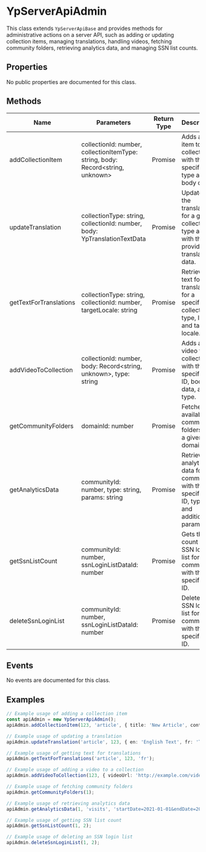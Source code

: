 # YpServerApiAdmin

This class extends `YpServerApiBase` and provides methods for administrative actions on a server API, such as adding or updating collection items, managing translations, handling videos, fetching community folders, retrieving analytics data, and managing SSN list counts.

## Properties

No public properties are documented for this class.

## Methods

| Name                    | Parameters                                      | Return Type | Description                                                                 |
|-------------------------|-------------------------------------------------|-------------|-----------------------------------------------------------------------------|
| addCollectionItem       | collectionId: number, collectionItemType: string, body: Record<string, unknown> | Promise     | Adds an item to a collection with the specified type and body data.         |
| updateTranslation       | collectionType: string, collectionId: number, body: YpTranslationTextData | Promise     | Updates the translation for a given collection type and ID with the provided translation data. |
| getTextForTranslations  | collectionType: string, collectionId: number, targetLocale: string | Promise     | Retrieves text for translations for a specific collection type, ID, and target locale. |
| addVideoToCollection    | collectionId: number, body: Record<string, unknown>, type: string | Promise     | Adds a video to a collection with the specified ID, body data, and type.    |
| getCommunityFolders     | domainId: number                                | Promise     | Fetches available community folders for a given domain ID.                  |
| getAnalyticsData        | communityId: number, type: string, params: string | Promise     | Retrieves analytics data for a community with the specified ID, type, and additional parameters. |
| getSsnListCount         | communityId: number, ssnLoginListDataId: number | Promise     | Gets the count of SSN login list for a community with the specified ID.     |
| deleteSsnLoginList      | communityId: number, ssnLoginListDataId: number | Promise     | Deletes the SSN login list for a community with the specified ID.           |

## Events

No events are documented for this class.

## Examples

```typescript
// Example usage of adding a collection item
const apiAdmin = new YpServerApiAdmin();
apiAdmin.addCollectionItem(123, 'article', { title: 'New Article', content: 'Content of the article.' });

// Example usage of updating a translation
apiAdmin.updateTranslation('article', 123, { en: 'English Text', fr: 'Texte français' });

// Example usage of getting text for translations
apiAdmin.getTextForTranslations('article', 123, 'fr');

// Example usage of adding a video to a collection
apiAdmin.addVideoToCollection(123, { videoUrl: 'http://example.com/video.mp4' }, 'introduction');

// Example usage of fetching community folders
apiAdmin.getCommunityFolders(1);

// Example usage of retrieving analytics data
apiAdmin.getAnalyticsData(1, 'visits', 'startDate=2021-01-01&endDate=2021-01-31');

// Example usage of getting SSN list count
apiAdmin.getSsnListCount(1, 2);

// Example usage of deleting an SSN login list
apiAdmin.deleteSsnLoginList(1, 2);
```
